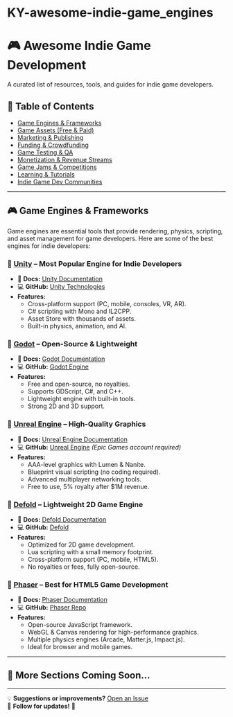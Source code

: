 # KY-awesome-indie-game_engines

# 🎮 Awesome Indie Game Development

A curated list of resources, tools, and guides for indie game developers.  

## 📌 Table of Contents
- [Game Engines & Frameworks](#game-engines--frameworks)
- [Game Assets (Free & Paid)](#game-assets-free--paid)
- [Marketing & Publishing](#marketing--publishing)
- [Funding & Crowdfunding](#funding--crowdfunding)
- [Game Testing & QA](#game-testing--qa)
- [Monetization & Revenue Streams](#monetization--revenue-streams)
- [Game Jams & Competitions](#game-jams--competitions)
- [Learning & Tutorials](#learning--tutorials)
- [Indie Game Dev Communities](#indie-game-dev-communities)

---

## 🎮 Game Engines & Frameworks

Game engines are essential tools that provide rendering, physics, scripting, and asset management for game developers. Here are some of the best engines for indie developers:

### 🔹 [Unity](https://unity.com/) – Most Popular Engine for Indie Developers  
- 📖 **Docs:** [Unity Documentation](https://docs.unity3d.com/Manual/index.html)  
- 💻 **GitHub:** [Unity Technologies](https://github.com/Unity-Technologies)  
- **Features:**
  - Cross-platform support (PC, mobile, consoles, VR, AR).
  - C# scripting with Mono and IL2CPP.
  - Asset Store with thousands of assets.
  - Built-in physics, animation, and AI.

### 🔹 [Godot](https://godotengine.org/) – Open-Source & Lightweight  
- 📖 **Docs:** [Godot Documentation](https://docs.godotengine.org/en/stable/)  
- 💻 **GitHub:** [Godot Engine](https://github.com/godotengine/godot)  
- **Features:**
  - Free and open-source, no royalties.
  - Supports GDScript, C#, and C++.
  - Lightweight engine with built-in tools.
  - Strong 2D and 3D support.

### 🔹 [Unreal Engine](https://www.unrealengine.com/) – High-Quality Graphics  
- 📖 **Docs:** [Unreal Engine Documentation](https://docs.unrealengine.com/)  
- 💻 **GitHub:** [Unreal Engine]([https://github.com/EpicGames/UnrealEngine](https://github.com/epicgames)) *(Epic Games account required)*  
- **Features:**
  - AAA-level graphics with Lumen & Nanite.
  - Blueprint visual scripting (no coding required).
  - Advanced multiplayer networking tools.
  - Free to use, 5% royalty after $1M revenue.

### 🔹 [Defold](https://defold.com/) – Lightweight 2D Game Engine  
- 📖 **Docs:** [Defold Documentation](https://defold.com/learn/)  
- 💻 **GitHub:** [Defold](https://github.com/defold/defold)  
- **Features:**
  - Optimized for 2D game development.
  - Lua scripting with a small memory footprint.
  - Cross-platform support (PC, mobile, HTML5).
  - No royalties or fees, fully open-source.

### 🔹 [Phaser](https://phaser.io/) – Best for HTML5 Game Development  
- 📖 **Docs:** [Phaser Documentation](https://photonstorm.github.io/phaser3-docs/)  
- 💻 **GitHub:** [Phaser Repo](https://github.com/photonstorm/phaser)  
- **Features:**
  - Open-source JavaScript framework.
  - WebGL & Canvas rendering for high-performance graphics.
  - Multiple physics engines (Arcade, Matter.js, Impact.js).
  - Ideal for browser and mobile games.

---

## 📌 More Sections Coming Soon...   

---
💡 **Suggestions or improvements?** [Open an Issue](https://github.com/your-repo/issues)  
📢 **Follow for updates!** 🚀  
